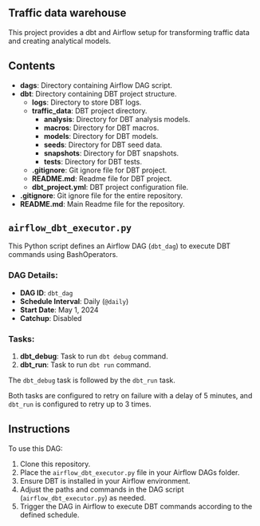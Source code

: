 ## Traffic data warehouse

This project provides a dbt and Airflow setup for transforming traffic data and creating analytical models.


## Contents

- **dags**: Directory containing Airflow DAG script.
- **dbt**: Directory containing DBT project structure.
  - **logs**: Directory to store DBT logs.
  - **traffic_data**: DBT project directory.
    - **analysis**: Directory for DBT analysis models.
    - **macros**: Directory for DBT macros.
    - **models**: Directory for DBT models.
    - **seeds**: Directory for DBT seed data.
    - **snapshots**: Directory for DBT snapshots.
    - **tests**: Directory for DBT tests.
  - **.gitignore**: Git ignore file for DBT project.
  - **README.md**: Readme file for DBT project.
  - **dbt_project.yml**: DBT project configuration file.
- **.gitignore**: Git ignore file for the entire repository.
- **README.md**: Main Readme file for the repository.

## `airflow_dbt_executor.py`

This Python script defines an Airflow DAG (`dbt_dag`) to execute DBT commands using BashOperators.

### DAG Details:

- **DAG ID**: `dbt_dag`
- **Schedule Interval**: Daily (`@daily`)
- **Start Date**: May 1, 2024
- **Catchup**: Disabled

### Tasks:

1. **dbt_debug**: Task to run `dbt debug` command.
2. **dbt_run**: Task to run `dbt run` command.

The `dbt_debug` task is followed by the `dbt_run` task.

Both tasks are configured to retry on failure with a delay of 5 minutes, and `dbt_run` is configured to retry up to 3 times.

## Instructions

To use this DAG:

1. Clone this repository.
2. Place the `airflow_dbt_executor.py` file in your Airflow DAGs folder.
3. Ensure DBT is installed in your Airflow environment.
4. Adjust the paths and commands in the DAG script (`airflow_dbt_executor.py`) as needed.
5. Trigger the DAG in Airflow to execute DBT commands according to the defined schedule.
